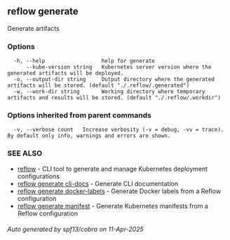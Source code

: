 ## reflow generate

Generate artifacts

### Options

```
  -h, --help                  help for generate
      --kube-version string   Kubernetes server version where the generated artifacts will be deployed.
  -o, --output-dir string     Output directory where the generated artifacts will be stored. (default "./.reflow/.generated")
  -w, --work-dir string       Working directory where temporary artifacts and results will be stored. (default "./.reflow/.workdir")
```

### Options inherited from parent commands

```
  -v, --verbose count   Increase verbosity (-v = debug, -vv = trace). By default only info, warnings and errors are shown.
```

### SEE ALSO

* [reflow](reflow.md)	 - CLI tool to generate and manage Kubernetes deployment configurations
* [reflow generate cli-docs](reflow_generate_cli-docs.md)	 - Generate CLI documentation
* [reflow generate docker-labels](reflow_generate_docker-labels.md)	 - Generate Docker labels from a Reflow configuration
* [reflow generate manifest](reflow_generate_manifest.md)	 - Generate Kubernetes manifests from a Reflow configuration

###### Auto generated by spf13/cobra on 11-Apr-2025
